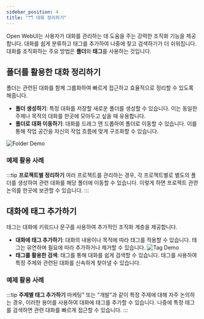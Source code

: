 ```yaml
---
sidebar_position: 4
title: "🗂️ 대화 정리하기"
---
```


Open WebUI는 사용자가 대화를 관리하는 데 도움을 주는 강력한 조직화 기능을 제공합니다. 대화를 쉽게 분류하고 태그를 추가하여 나중에 찾고 검색하기가 더 쉬워집니다. 대화를 조직화하는 주요 방법은 **폴더**와 **태그**를 사용하는 것입니다.

## 폴더를 활용한 대화 정리하기

폴더는 관련된 대화를 함께 그룹화하여 빠르게 접근하고 효율적으로 정리할 수 있도록 해줍니다.

- **폴더 생성하기**: 특정 대화를 저장할 새로운 폴더를 생성할 수 있습니다. 이는 동일한 주제나 목적의 대화를 한곳에 모아두고 싶을 때 유용합니다.
- **폴더로 대화 이동하기**: 대화를 드래그 앤 드롭하여 폴더로 이동할 수 있습니다. 이를 통해 작업 공간을 자신의 작업 흐름에 맞게 구조화할 수 있습니다.

![Folder Demo](/images/folder-demo.gif)

### 예제 활용 사례

:::tip **프로젝트별 정리하기**
여러 프로젝트를 관리하는 경우, 각 프로젝트별로 별도의 폴더를 생성하여 관련 대화를 해당 폴더에 이동할 수 있습니다. 이렇게 하면 프로젝트 관련 논의를 한곳에 보관할 수 있습니다.
:::

## 대화에 태그 추가하기

태그는 대화에 키워드나 문구를 사용하여 추가적인 조직화 계층을 제공합니다.

- **대화에 태그 추가하기**: 대화의 내용이나 목적에 따라 태그를 적용할 수 있습니다. 태그는 유연하며 필요에 따라 추가하거나 제거할 수 있습니다.
![Tag Demo](/images/tag-demo.gif)
- **태그를 활용한 검색**: 태그를 통해 대화를 쉽게 검색할 수 있습니다. 태그를 사용하여 특정 주제와 관련된 대화를 신속하게 찾아낼 수 있습니다.

### 예제 활용 사례

:::tip **주제별 태그 추가하기**
마케팅" 또는 "개발"과 같이 특정 주제에 대해 자주 논의하는 경우, 이러한 용어를 사용하여 대화에 태그를 추가할 수 있습니다. 나중에 특정 태그를 검색하면 관련 대화를 빠르게 접근할 수 있습니다.
:::
